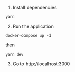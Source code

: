 1. Install dependencies

```
yarn
```

2. Run the application

```
docker-compose up -d
```

then

```
yarn dev
```

3. Go to http://localhost:3000
